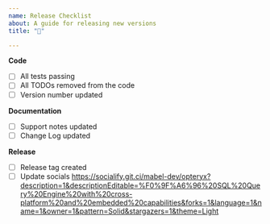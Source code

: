```yaml
---
name: Release Checklist
about: A guide for releasing new versions
title: "🚀"

---
```


**Code**

- [ ] All tests passing
- [ ] All TODOs removed from the code
- [ ] Version number updated

**Documentation**

- [ ] Support notes updated
- [ ] Change Log updated

**Release**

- [ ] Release tag created
- [ ] Update socials https://socialify.git.ci/mabel-dev/opteryx?description=1&descriptionEditable=%F0%9F%A6%96%20SQL%20Query%20Engine%20with%20cross-platform%20and%20embedded%20capabilities&forks=1&language=1&name=1&owner=1&pattern=Solid&stargazers=1&theme=Light